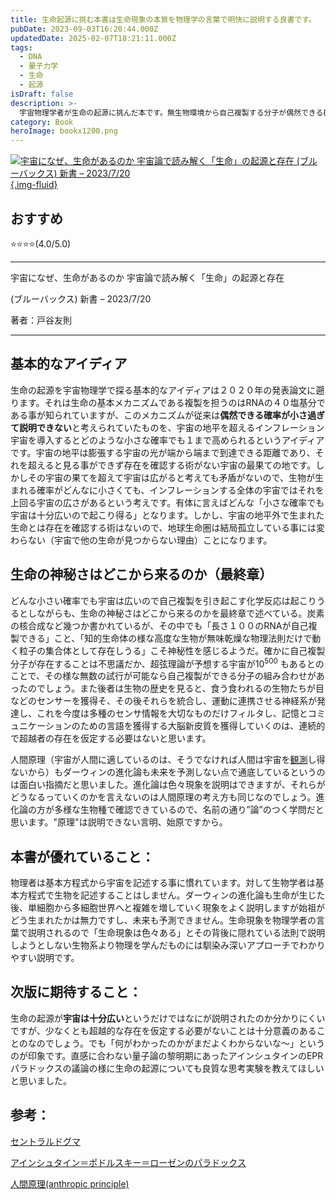 ```yaml
---
title: 生命起源に挑む本書は生命現象の本質を物理学の言葉で明快に説明する良書です。
pubDate: 2023-09-03T16:20:44.000Z
updatedDate: 2025-02-07T18:21:11.000Z
tags:
  - DNA
  - 量子力学
  - 生命
  - 起源
isDraft: false
description: >-
  宇宙物理学者が生命の起源に挑んだ本です。無生物環境から自己複製する分子が偶然できる確率が幾ら低かろうと、それより宇宙は大きいので自己複製分子の生成確率は１になるというのが基本的なアイディアですが、本書の特徴は、多様な生命現象を複雑なまま取り扱おうとする生物系のアプローチでなく、エネルギー、エントロピー、統計など基本的法則と宇宙論の物理学的アプローチで説明を試みるところにあります。そのため、理工系に親しんだ人には生命現象の基本を学べる好適な入門書にもなっていますし、生命系に親しんだ人には宇宙論と物理学のアプローチを学べる良書です。超越的な存在の仮定なしに生命発生がとりあえず説明できるとしても、まだよくわからないので量子論初期にあったアインシュタインのEPRパラドックスの様な良質な思考実験を教えてもらえるとよかったなと思います。
category: Book
heroImage: bookx1200.png
---
```






<a href="https://amzn.to/3sKi3RJ" >

![宇宙になぜ、生命があるのか 宇宙論で読み解く「生命」の起源と存在 (ブルーバックス) 新書 – 2023/7/20](https://object-storage.tyo2.conoha.io/v1/nc_938a9d00d6004f1390c354d4a15ef25b/blog-astro-assets/blog-images/E3AF80AE320441CDBA93CD9DDF9C2F06/bookx1200.png){.img-fluid}

</a>

## おすすめ

⭐️⭐️⭐️⭐️(4.0/5.0)

---

宇宙になぜ、生命があるのか 宇宙論で読み解く「生命」の起源と存在 

(ブルーバックス) 新書 – 2023/7/20

著者：戸谷友則

---

## 基本的なアイディア

生命の起源を宇宙物理学で探る基本的なアイディアは２０２０年の発表論文に遡ります。それは生命の基本メカニズムである複製を担うのはRNAの４０塩基分である事が知られていますが、このメカニズムが従来は**偶然できる確率が小さ過ぎて説明できない**と考えられていたものを、宇宙の地平を超えるインフレーション宇宙を導入するとどのような小さな確率でも１まで高められるというアイディアです。宇宙の地平は膨張する宇宙の光が端から端まで到達できる距離であり、それを超えると見る事ができず存在を確認する術がない宇宙の最果ての地です。しかしその宇宙の果てを超えて宇宙は広がると考えても矛盾がないので、生物が生まれる確率がどんなに小さくても、インフレーションする全体の宇宙ではそれを上回る宇宙の広さがあるという考えです。有体に言えばどんな「小さな確率でも宇宙は十分広いので起こり得る」となります。しかし、宇宙の地平外で生まれた生命とは存在を確認する術はないので、地球生命圏は結局孤立している事には変わらない（宇宙で他の生命が見つからない理由）ことになります。


## 生命の神秘さはどこから来るのか（最終章）
どんな小さい確率でも宇宙は広いので自己複製を引き起こす化学反応は起こりうるとしながらも、生命の神秘さはどこから来るのかを最終章で述べている。炭素の核合成など幾つか書かれているが、その中でも「長さ１００のRNAが自己複製できる」こと、「知的生命体の様な高度な生物が無味乾燥な物理法則だけで動く粒子の集合体として存在しうる」こそ神秘性を感じるようだ。確かに自己複製分子が存在することは不思議だか、超弦理論が予想する宇宙が10<sup>500</sup> もあるとのことで、その様な無数の試行が可能なら自己複製ができる分子の組み合わせがあったのでしょう。また後者は生物の歴史を見ると、食う食われるの生物たちが目などのセンサーを獲得そ、その後それらを統合し、運動に連携させる神経系が発達し、これを今度は多種のセンサ情報を大切なものだけフィルタし、記憶とコミュニケーションのための言語を獲得する大脳新皮質を獲得していくのは、連続的で超越者の存在を仮定する必要はないと思います。

人間原理（宇宙が人間に適しているのは、そうでなければ人間は宇宙を[観測](https://ja.wikipedia.org/wiki/観測)し得ないから）もダーウィンの進化論も未来を予測しない点で通底しているというのは面白い指摘だと思いました。進化論は色々現象を説明はできますが、それらがどうなるっていくのかを言えないのは人間原理の考え方も同じなのでしょう。進化論の方が多様な生物種で確認できているので、名前の通り”論”のつく学問だと思います。"原理"は説明できない言明、始原ですから。



## 本書が優れていること：

物理者は基本方程式から宇宙を記述する事に慣れています。対して生物学者は基本方程式で生物を記述することはしません。ダーウィンの進化論も生命が生じた後、単細胞から多細胞世界へと複雑を増していく現象をよく説明しますが始祖がどう生まれたかは無力ですし、未来も予測できません。生命現象を物理学者の言葉で説明されるので「生命現象は色々ある」とその背後に隠れている法則で説明しようとしない生物系より物理を学んだものには馴染み深いアプローチでわかりやすい説明です。

## 次版に期待すること：
生命の起源が**宇宙は十分広い**というだけではなにが説明されたのか分かりにくいですが、少なくとも超越的な存在を仮定する必要がないことは十分意義のあることのなのでしょう。でも「何がわかったのかがまだよくわからないな〜」というのが印象です。直感に合わない量子論の黎明期にあったアインシュタインのEPRパラドックスの議論の様に生命の起源についても良質な思考実験を教えてほしいと思いました。


## 参考：

[セントラルドグマ](https://ja.wikipedia.org/wiki/%E3%82%BB%E3%83%B3%E3%83%88%E3%83%A9%E3%83%AB%E3%83%89%E3%82%B0%E3%83%9E)

[アインシュタイン＝ポドルスキー＝ローゼンのパラドックス](https://ja.wikipedia.org/wiki/%E3%82%A2%E3%82%A4%E3%83%B3%E3%82%B7%E3%83%A5%E3%82%BF%E3%82%A4%E3%83%B3%EF%BC%9D%E3%83%9D%E3%83%89%E3%83%AB%E3%82%B9%E3%82%AD%E3%83%BC%EF%BC%9D%E3%83%AD%E3%83%BC%E3%82%BC%E3%83%B3%E3%81%AE%E3%83%91%E3%83%A9%E3%83%89%E3%83%83%E3%82%AF%E3%82%B9)

[人間原理(anthropic principle)](https://ja.wikipedia.org/wiki/%E4%BA%BA%E9%96%93%E5%8E%9F%E7%90%86)
